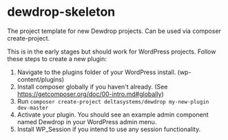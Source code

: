 # dewdrop-skeleton
The project template for new Dewdrop projects.  Can be used via composer create-project.

This is in the early stages but should work for WordPress projects.  Follow these steps to create a new plugin:

1. Navigate to the plugins folder of your WordPress install. (wp-content/plugins)
1. Install composer globally if you haven't already.  (See <https://getcomposer.org/doc/00-intro.md#globally>)
1. Run `composer create-project deltasystems/dewdrop my-new-plugin dev-master`
1. Activate your plugin.  You should see an example admin component named Dewdrop in your WordPress admin menu.
1. Install WP\_Session if you intend to use any session functionality.

